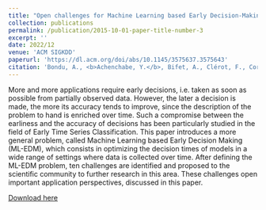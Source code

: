```yaml
---
title: "Open challenges for Machine Learning based Early Decision-Making research"
collection: publications
permalink: /publication/2015-10-01-paper-title-number-3
excerpt: ''
date: 2022/12
venue: 'ACM SIGKDD'
paperurl: 'https://dl.acm.org/doi/abs/10.1145/3575637.3575643'
citation: 'Bondu, A., <b>Achenchabe, Y.</b>, Bifet, A., Clérot, F., Cornuéjols, A., Gama, J., ... & Marteau, P. F. (2022). Open challenges for machine learning based early decision-making research. <i>ACM SIGKDD Explorations Newsletter</i>, 24(2), 12-31.'
---
```


More and more applications require early decisions, i.e. taken as soon as possible from partially observed data. However, the later a decision is made, the more its accuracy tends to improve, since the description of the problem to hand is enriched over time. Such a compromise between the earliness and the accuracy of decisions has been particularly studied in the field of Early Time Series Classification. This paper introduces a more general problem, called Machine Learning based Early Decision Making (ML-EDM), which consists in optimizing the decision times of models in a wide range of settings where data is collected over time. After defining the ML-EDM problem, ten challenges are identified and proposed to the scientific community to further research in this area. These challenges open important application perspectives, discussed in this paper.

[Download here](http://youssefach.github.io/files/mledm_SIGKDD.pdf)



